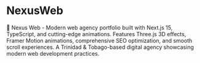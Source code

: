 # NexusWeb
🚀 Nexus Web - Modern web agency portfolio built with Next.js 15, TypeScript, and cutting-edge animations. Features Three.js 3D effects, Framer Motion animations, comprehensive SEO optimization, and smooth scroll experiences. A Trinidad &amp; Tobago-based digital agency showcasing modern web development practices.
